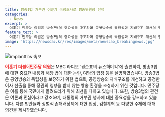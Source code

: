 ```yaml
---
title: 방송3법 거부권 이훈기 국정조사로 방송위원장 탄핵
categories:
  - News
excerpt: >
  이훈기 민주당 의원은 방송3법의 중요성을 강조하며 공영방송의 독립성과 지배구조 개선의 필요를 언급했다. 또한, 대통령이 거부권을 행사할 경우 여론과 민심이 중요하며, 국정조사와 징벌적 손해배상제에 대한 시간을 갖고 논의해야 한다는 입장을 밝혔다. 이사진 구성과 공영방송의 중요성을 강조하며 거부권 행사시 탄핵 사유가 될 수 있다고 언급했다. 아울러 검찰 애완견 발언에 대한 논란에서는 관심을 피하기 위해 의견을 내지 않았다.
feature_text: >
  이훈기 민주당 의원은 방송3법의 중요성을 강조하며 공영방송의 독립성과 지배구조 개선의 필요를 언급했다. 또한, 대통령이 거부권을 행사할 경우 여론과 민심이 중요하며, 국정조사와 징벌적 손해배상제에 대한 시간을 갖고 논의해야 한다는 입장을 밝혔다. 이사진 구성과 공영방송의 중요성을 강조하며 거부권 행사시 탄핵 사유가 될 수 있다고 언급했다. 아울러 검찰 애완견 발언에 대한 논란에서는 관심을 피하기 위해 의견을 내지 않았다.
image: 'https://newsdao.kr/res/images/meta/newsdao_breakingnews.jpg'
---
```


<p><img src="https://newsdao.kr/res/images/meta/newsdao_breakingnews.jpg" alt="implanttips 속보" /></p>

<p><b><span style="color: #ee2323;">이훈기 더불어민주당 의원</span></b>은 MBC 라디오 '권순표의 뉴스하이킥'에 출연하여, 방송3법에 대한 중요한 내용과 해당 법에 대한 논란, 여당의 입장 등을 설명하였습니다. 방송3법은 공영방송의 독립성을 보장하기 위한 법으로, 공영방송의 지배구조를 개선하고 공정한 이사 선출을 통해 정권의 영향을 받지 않는 방송 환경을 조성하기 위한 것입니다. 민주당은 이를 통해 국민에게 돌려드리기 위해 최선을 다하고 있습니다. 또한, 방송3법의 관건은 여론과 민심이라고 강조하며, 대통령의 거부권 행사에 대한 중요성을 강조하고 있습니다. 다른 법안들과 징벌적 손해배상제에 대한 입장, 검찰개혁 등 다양한 주제에 대해 의견을 제시하였습니다.</p>

